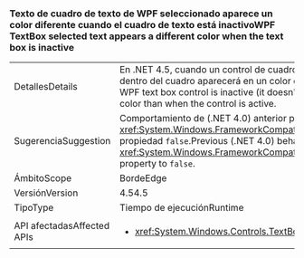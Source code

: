 ### <a name="wpf-textbox-selected-text-appears-a-different-color-when-the-text-box-is-inactive"></a><span data-ttu-id="a4cad-101">Texto de cuadro de texto de WPF seleccionado aparece un color diferente cuando el cuadro de texto está inactivo</span><span class="sxs-lookup"><span data-stu-id="a4cad-101">WPF TextBox selected text appears a different color when the text box is inactive</span></span>

|   |   |
|---|---|
|<span data-ttu-id="a4cad-102">Detalles</span><span class="sxs-lookup"><span data-stu-id="a4cad-102">Details</span></span>|<span data-ttu-id="a4cad-103">En .NET 4.5, cuando un control de cuadro de texto de WPF esté inactivo (sin el foco), el texto seleccionado dentro del cuadro aparecerá en un color diferente al que lo haría con el control activo.</span><span class="sxs-lookup"><span data-stu-id="a4cad-103">In .NET 4.5, when a WPF text box control is inactive (it doesn't have focus), the selected text inside the box will appear a different color than when the control is active.</span></span>|
|<span data-ttu-id="a4cad-104">Sugerencia</span><span class="sxs-lookup"><span data-stu-id="a4cad-104">Suggestion</span></span>|<span data-ttu-id="a4cad-105">Comportamiento de (.NET 4.0) anterior puede restaurarse estableciendo la <xref:System.Windows.FrameworkCompatibilityPreferences.AreInactiveSelectionHighlightBrushKeysSupported> propiedad <code>false</code>.</span><span class="sxs-lookup"><span data-stu-id="a4cad-105">Previous (.NET 4.0) behavior may be restored by setting the <xref:System.Windows.FrameworkCompatibilityPreferences.AreInactiveSelectionHighlightBrushKeysSupported> property to <code>false</code>.</span></span>|
|<span data-ttu-id="a4cad-106">Ámbito</span><span class="sxs-lookup"><span data-stu-id="a4cad-106">Scope</span></span>|<span data-ttu-id="a4cad-107">Borde</span><span class="sxs-lookup"><span data-stu-id="a4cad-107">Edge</span></span>|
|<span data-ttu-id="a4cad-108">Versión</span><span class="sxs-lookup"><span data-stu-id="a4cad-108">Version</span></span>|<span data-ttu-id="a4cad-109">4.5</span><span class="sxs-lookup"><span data-stu-id="a4cad-109">4.5</span></span>|
|<span data-ttu-id="a4cad-110">Tipo</span><span class="sxs-lookup"><span data-stu-id="a4cad-110">Type</span></span>|<span data-ttu-id="a4cad-111">Tiempo de ejecución</span><span class="sxs-lookup"><span data-stu-id="a4cad-111">Runtime</span></span>|
|<span data-ttu-id="a4cad-112">API afectadas</span><span class="sxs-lookup"><span data-stu-id="a4cad-112">Affected APIs</span></span>|<ul><li><xref:System.Windows.Controls.TextBox?displayProperty=nameWithType></li></ul>|

